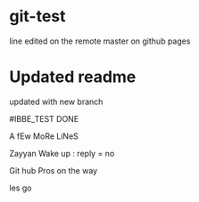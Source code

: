 # git-test
line edited on the remote master on github pages

# Updated readme
updated with new branch

#IBBE_TEST
DONE 

A fEw MoRe LiNeS

Zayyan Wake up : reply = no

Git hub Pros on the way 

les go
